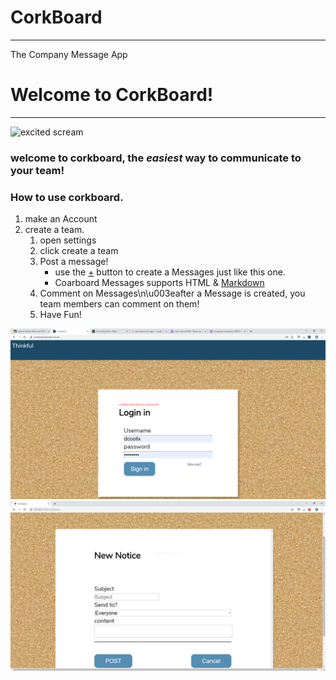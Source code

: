 # CorkBoard
___
The Company Message App
# Welcome to CorkBoard!

___
![excited scream](https://media3.giphy.com/media/7eAvzJ0SBBzHy/source.gif)


### welcome to corkboard, the _easiest_ way to communicate to your team!


### How to use corkboard.
1. make an Account 
2. create a team.
    1. open settings
    2. click create a team
    3. Post a message!
        - use the [+](\'/newNotice\') button to create a Messages just like this one.
        - Coarboard Messages supports HTML & [Markdown](https://www.markdowntutorial.com/)
    4. Comment on Messages\n\u003eafter a Message is created, you team members can comment on them!
    5. Have Fun!
    
    
![login](screenshots/corkboard_login.PNG)
![new Notice](screenshots/newNotice.PNG)


